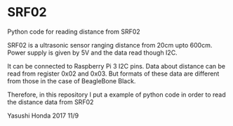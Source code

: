 # SRF02
Python code for reading distance from SRF02

SRF02 is a ultrasonic sensor ranging distance from 20cm upto 600cm.
Power supply is given by 5V and the data read though I2C.

It can be connected to Raspberry Pi 3 I2C pins. 
Data about distance can be read from register 0x02 and 0x03.
But formats of these data are different from those in the case of BeagleBone Black.

Therefore, in this repository I put a example of python code in order to read
the distance data from SRF02

Yasushi Honda 2017 11/9
